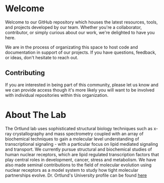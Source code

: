 # Welcome

Welcome to our GitHub repository which houses the latest resources, tools, and projects developed by our team. Whether you're a collaborator, contributor, or simply curious about our work, we're delighted to have you here.

We are in the process of organizating this space to host code and documentation in support of our projects. If you have questions, feedback, or ideas, don't hesitate to reach out. 

## Contributing

If you are interested in being part of this community, please let us know and we can provide access though it's more likely you will want to be involved with individual repositories within this organization.

# About The Lab

The Ortlund lab uses sophisticated structural biology techniques such as x-ray crystallography and mass spectrometry coupled with an array of biochemical techniques to gain a molecular level understanding of transcriptional signaling - with a particular focus on lipid mediated signaling and transport. We currently pursue structural and biochemical studies of human nuclear receptors, which are lipid regulated transcription factors that play central roles in development, cancer, stress and metabolism. We have also made seminal contributions to the field of molecular evolution using nuclear receptors as a model system to study how tight molecular partnerships evolve. Dr. Ortlund's University profile can be found [here](https://med.emory.edu/departments/biochemistry/research-labs/ortlund/index.html)
